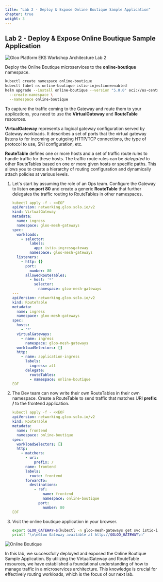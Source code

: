```yaml
---
title: "Lab 2 - Deploy & Expose Online Boutique Sample Application"
chapter: true
weight: 3
---
```


## Lab 2 - Deploy & Expose Online Boutique Sample Application

![Gloo Platform EKS Workshop Architecture Lab 2](/images/gloo-platform-eks-workshop-lab2.png)

Deploy the Online Boutique microservices to the **online-boutique** namespace.

```sh
kubectl create namespace online-boutique
kubectl label ns online-boutique istio-injection=enabled
helm upgrade --install online-boutique --version "5.0.0" oci://us-central1-docker.pkg.dev/solo-test-236622/solo-demos/onlineboutique \
  --create-namespace \
  --namespace online-boutique
```

To capture the traffic coming to the Gateway and route them to your applications, you need to use the **VirtualGateway** and **RouteTable** resources.

**VirtualGateway** represents a logical gateway configuration served by Gateway workloads. It describes a set of ports that the virtual gateway listens to for incoming or outgoing HTTP/TCP connections, the type of protocol to use, SNI configuration, etc.

**RouteTable** defines one or more hosts and a set of traffic route rules to handle traffic for these hosts. The traffic route rules can be *delegated* to other RouteTables based on one or more given hosts or specific paths. This allows you to create a hierarchy of routing configuration and dynamically attach policies at various levels. 


1. Let's start by assuming the role of an Ops team. Configure the Gateway to listen **on port 80** and create a generic **RouteTable** that further delegates the traffic routing to RouteTables in other namespaces.

    ```yaml
    kubectl apply -f - <<EOF
    apiVersion: networking.gloo.solo.io/v2
    kind: VirtualGateway
    metadata:
      name: ingress
      namespace: gloo-mesh-gateways
    spec:
      workloads:
        - selector:
            labels:
              app: istio-ingressgateway
            namespace: gloo-mesh-gateways
      listeners: 
        - http: {}
          port:
            number: 80
          allowedRouteTables:
            - host: '*'
              selector:
                namespace: gloo-mesh-gateways
    ---
    apiVersion: networking.gloo.solo.io/v2
    kind: RouteTable
    metadata:
      name: ingress
      namespace: gloo-mesh-gateways
    spec:
      hosts:
        - '*'
      virtualGateways:
        - name: ingress
          namespace: gloo-mesh-gateways
      workloadSelectors: []
      http:
        - name: application-ingress
          labels:
            ingress: all
          delegate:
            routeTables:
            - namespace: online-boutique
    EOF
    ```

2. The Dev team can now write their own RouteTables in their own namespace. Create a RouteTable to send traffic that matches URI **prefix: /** to the frontend application.

    ```yaml
    kubectl apply -f - <<EOF
    apiVersion: networking.gloo.solo.io/v2
    kind: RouteTable
    metadata:
      name: frontend
      namespace: online-boutique
    spec:
      workloadSelectors: []
      http:
        - matchers:
          - uri:
              prefix: /
          name: frontend
          labels:
            route: frontend
          forwardTo:
            destinations:
              - ref:
                  name: frontend
                  namespace: online-boutique
                port:
                  number: 80
    EOF
    ```

3. Visit the online boutique application in your browser.
    ```sh
    export GLOO_GATEWAY=$(kubectl -n gloo-mesh-gateways get svc istio-ingressgateway -o jsonpath='{.status.loadBalancer.ingress[0].*}')
    printf "\n\nGloo Gateway available at http://$GLOO_GATEWAY\n"
    ```

![Online Boutique](/images/online-boutique-1.png)

In this lab, we successfully deployed and exposed the Online Boutique Sample Application. By utilizing the VirtualGateway and RouteTable resources, we have established a foundational understanding of how to manage traffic in a microservices architecture. This knowledge is crucial for effectively routing workloads, which is the focus of our next lab.
